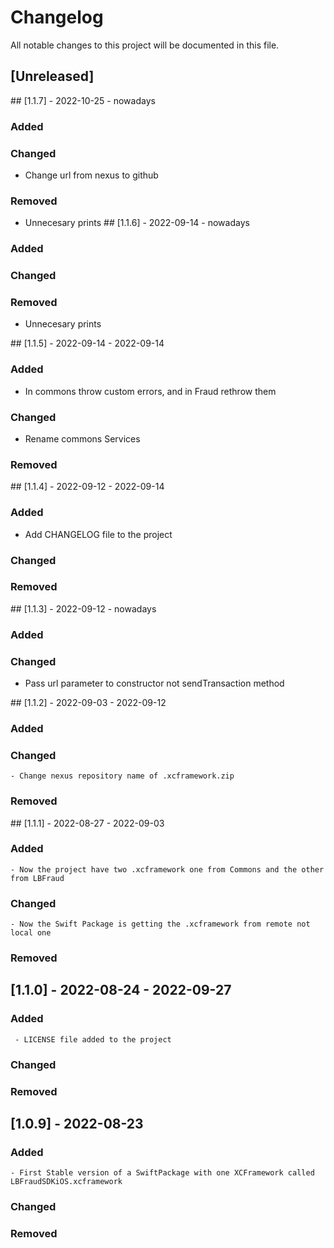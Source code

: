 # Changelog
All notable changes to this project will be documented in this file.

## [Unreleased]
## [1.1.7] - 2022-10-25 - nowadays
### Added
### Changed
 - Change url from nexus to github
### Removed
 - Unnecesary prints
## [1.1.6] - 2022-09-14 - nowadays
### Added
### Changed
### Removed
 - Unnecesary prints

## [1.1.5] - 2022-09-14 - 2022-09-14
### Added
 - In commons throw custom errors, and in Fraud rethrow them
### Changed
 - Rename commons Services
### Removed

## [1.1.4] - 2022-09-12 - 2022-09-14
### Added
 - Add CHANGELOG file to the project
### Changed
### Removed

## [1.1.3] - 2022-09-12 - nowadays
### Added
### Changed
 - Pass url parameter to constructor not sendTransaction method

## [1.1.2] - 2022-09-03 - 2022-09-12
### Added
### Changed
    - Change nexus repository name of .xcframework.zip
### Removed

## [1.1.1] - 2022-08-27 - 2022-09-03
### Added
    - Now the project have two .xcframework one from Commons and the other from LBFraud
### Changed
    - Now the Swift Package is getting the .xcframework from remote not local one
### Removed

## [1.1.0] - 2022-08-24 - 2022-09-27
### Added
     - LICENSE file added to the project

### Changed
### Removed
    
## [1.0.9] - 2022-08-23
### Added
    - First Stable version of a SwiftPackage with one XCFramework called LBFraudSDKiOS.xcframework

### Changed
### Removed
